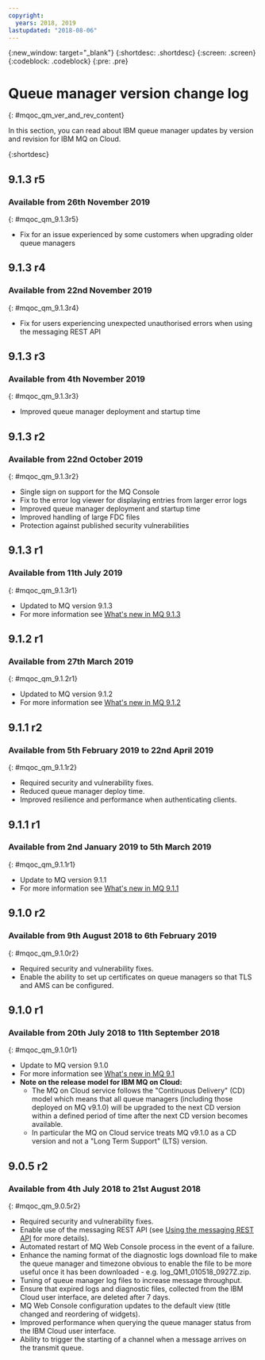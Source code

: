 ```yaml
---
copyright:
  years: 2018, 2019
lastupdated: "2018-08-06"
---
```


{:new_window: target="_blank"}
{:shortdesc: .shortdesc}
{:screen: .screen}
{:codeblock: .codeblock}
{:pre: .pre}

# Queue manager version change log
{: #mqoc_qm_ver_and_rev_content}

In this section, you can read about IBM queue manager updates by version and revision for IBM MQ on Cloud.

{:shortdesc}

## 9.1.3 r5
### Available from 26th November 2019
{: #mqoc_qm_9.1.3r5}
* Fix for an issue experienced by some customers when upgrading older queue managers

## 9.1.3 r4
### Available from 22nd November 2019
{: #mqoc_qm_9.1.3r4}
* Fix for users experiencing unexpected unauthorised errors when using the messaging REST API

## 9.1.3 r3
### Available from 4th November 2019
{: #mqoc_qm_9.1.3r3}
* Improved queue manager deployment and startup time

## 9.1.3 r2
### Available from 22nd October 2019
{: #mqoc_qm_9.1.3r2}
* Single sign on support for the MQ Console
* Fix to the error log viewer for displaying entries from larger error logs
* Improved queue manager deployment and startup time
* Improved handling of large FDC files
* Protection against published security vulnerabilities

## 9.1.3 r1
### Available from 11th July 2019
{: #mqoc_qm_9.1.3r1}
* Updated to MQ version 9.1.3
* For more information see [What's new in MQ 9.1.3](https://www.ibm.com/support/knowledgecenter/en/SSFKSJ_9.1.0/com.ibm.mq.pro.doc/q132800_.htm)

## 9.1.2 r1
### Available from 27th March 2019
{: #mqoc_qm_9.1.2r1}
* Updated to MQ version 9.1.2
* For more information see [What's new in MQ 9.1.2](https://www.ibm.com/support/knowledgecenter/en/SSFKSJ_9.1.0/com.ibm.mq.pro.doc/q132380_.htm)

## 9.1.1 r2
### Available from 5th February 2019 to 22nd April 2019
{: #mqoc_qm_9.1.1r2}
* Required security and vulnerability fixes.
* Reduced queue manager deploy time.
* Improved resilience and performance when authenticating clients.

## 9.1.1 r1
### Available from 2nd January 2019 to 5th March 2019
{: #mqoc_qm_9.1.1r1}
* Update to MQ version 9.1.1
* For more information see [What's new in MQ 9.1.1](https://www.ibm.com/support/knowledgecenter/en/SSFKSJ_9.1.0/com.ibm.mq.pro.doc/q132240_.htm)

## 9.1.0 r2
### Available from 9th August 2018 to 6th February 2019
{: #mqoc_qm_9.1.0r2}
* Required security and vulnerability fixes.
* Enable the ability to set up certificates on queue managers so that TLS and AMS can be configured.

## 9.1.0 r1
### Available from 20th July 2018 to 11th September 2018
{: #mqoc_qm_9.1.0r1}
* Update to MQ version 9.1.0
* For more information see [What's new in MQ 9.1](https://www.ibm.com/support/knowledgecenter/en/SSFKSJ_9.1.0/com.ibm.mq.pro.doc/q113110_.htm)
* **Note on the release model for IBM MQ on Cloud:**
  * The MQ on Cloud service follows the "Continuous Delivery" (CD) model which means that all queue managers (including those deployed on MQ v9.1.0) will be upgraded to the next CD version within a defined period of time after the next CD version becomes available.
  * In particular the MQ on Cloud service treats MQ v9.1.0 as a CD version and not a "Long Term Support" (LTS) version.

## 9.0.5 r2
### Available from 4th July 2018 to 21st August 2018
{: #mqoc_qm_9.0.5r2}
* Required security and vulnerability fixes.
* Enable use of the messaging REST API (see [Using the messaging REST API](https://www.ibm.com/support/knowledgecenter/en/SSFKSJ_9.0.0/com.ibm.mq.dev.doc/q130940_.html) for more details).
* Automated restart of MQ Web Console process in the event of a failure.
* Enhance the naming format of the diagnostic logs download file to make the queue manager and timezone obvious to enable the file to be more useful once it has been downloaded - e.g. log_QM1_010518_0927Z.zip.
* Tuning of queue manager log files to increase message throughput.
* Ensure that expired logs and diagnostic files, collected from the IBM Cloud user interface, are deleted after 7 days.
* MQ Web Console configuration updates to the default view (title changed and reordering of widgets).
* Improved performance when querying the queue manager status from the IBM Cloud user interface.
* Ability to trigger the starting of a channel when a message arrives on the transmit queue.
